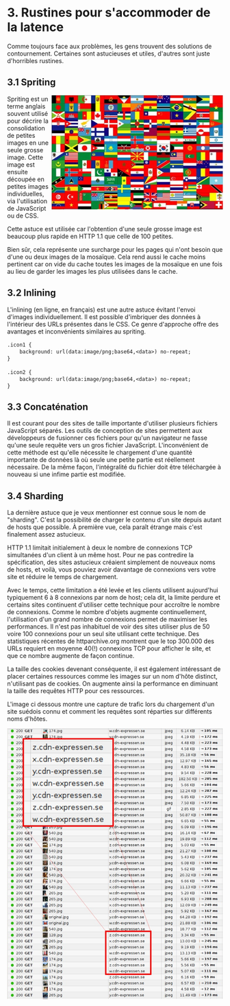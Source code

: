 # 3. Rustines pour s'accommoder de la latence

Comme toujours face aux problèmes, les gens trouvent des solutions de contournement. Certaines sont astucieuses et utiles, d'autres sont juste d'horribles rustines.

## 3.1 Spriting
<img style="float: right;" src="https://raw.githubusercontent.com/bagder/http2-explained/master/images/spriting.jpg" />

Spriting est un terme anglais souvent utilisé pour décrire la consolidation de petites images en une seule grosse image. Cette image est ensuite découpée en petites images individuelles, via l'utilisation de JavaScript ou de CSS.

Cette astuce est utilisée car l'obtention d'une seule grosse image est beaucoup plus rapide en HTTP 1.1 que celle de 100 petites.

Bien sûr, cela représente une surcharge pour les pages qui n'ont besoin que d'une ou deux images de la mosaïque. Cela rend aussi le cache moins pertinent car on vide du cache toutes les images de la mosaïque en une fois au lieu de garder les images les plus utilisées dans le cache.

## 3.2 Inlining

L'inlining (en ligne, en français) est une autre astuce évitant l'envoi d'images individuellement. Il est possible d'imbriquer des données à l'intérieur des URLs présentes dans le CSS. Ce genre d'approche offre des avantages et inconvénients similaires au spriting.

    .icon1 {
        background: url(data:image/png;base64,<data>) no-repeat;
    }

    .icon2 {
        background: url(data:image/png;base64,<data>) no-repeat;
    }


## 3.3 Concaténation

Il est courant pour des sites de taille importante d'utiliser plusieurs fichiers JavaScript séparés. Les outils de conception de sites permettent aux développeurs de fusionner ces fichiers pour qu'un navigateur ne fasse qu'une seule requête vers un gros fichier JavaScript. L'inconvénient de cette méthode est qu'elle nécessite le chargement d'une quantité importante de données là où seule une petite partie est réellement nécessaire. De la même façon, l'intégralité du fichier doit être téléchargée à nouveau si une infime partie est modifiée.

## 3.4 Sharding

La dernière astuce que je veux mentionner est connue sous le nom de "sharding". C'est la possibilité de charger le contenu d'un site depuis autant de hosts que possible. À première vue, cela paraît étrange mais c'est finalement assez astucieux.

HTTP 1.1 limitait initialement à deux le nombre de connexions TCP simultanées d'un client à un même host. Pour ne pas contredire la spécification, des sites astucieux créaient simplement de nouveaux noms de hosts, et voilà, vous pouviez avoir davantage de connexions vers votre site et réduire le temps de chargement.

Avec le temps, cette limitation a été levée et les clients utilisent aujourd'hui typiquement 6 à 8 connexions par nom de host; cela dit, la limite perdure et certains sites continuent d'utiliser cette technique pour accroître le nombre de connexions. Comme le nombre d'objets augmente continuellement, l'utilisation d'un grand nombre de connexions permet de maximiser les performances. Il n'est pas inhabituel de voir des sites utiliser plus de 50 voire 100 connexions pour un seul site utilisant cette technique. Des statistiques récentes de httparchive.org montrent que le top 300.000 des URLs requiert en moyenne 40(!) connexions TCP pour afficher le site, et que ce nombre augmente de façon continue.

La taille des cookies devenant conséquente, il est également intéressant de placer certaines ressources comme les images sur un nom d'hôte distinct, n'utilisant pas de cookies. On augmente ainsi la performance en diminuant la taille des requêtes HTTP pour ces ressources.

L'image ci dessous montre une capture de trafic lors du chargement d'un site suédois connu et comment les requêtes sont réparties sur différents noms d'hôtes.

![image sharing at expressen.se](https://raw.githubusercontent.com/bagder/http2-explained/master/images/expressen-sharding.jpg)
